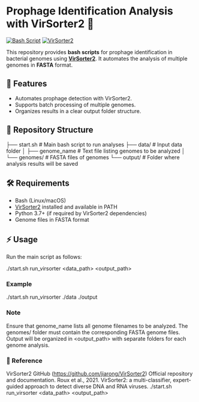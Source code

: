 # Prophage Identification Analysis with VirSorter2 🦠

[![Bash Script](https://img.shields.io/badge/bash-script-blue?logo=gnu-bash)](https://www.gnu.org/software/bash/)
[![VirSorter2](https://img.shields.io/badge/VirSorter2-ready-success)](https://github.com/jiarong/VirSorter2)

This repository provides **bash scripts** for prophage identification in bacterial genomes using **[VirSorter2](https://github.com/jiarong/VirSorter2)**. It automates the analysis of multiple genomes in **FASTA** format.

## 🚀 Features

- Automates prophage detection with VirSorter2.
- Supports batch processing of multiple genomes.
- Organizes results in a clear output folder structure.

## 📂 Repository Structure

├── start.sh # Main bash script to run analyses
├── data/ # Input data folder
│ ├── genome_name # Text file listing genomes to be analyzed
│ └── genomes/ # FASTA files of genomes
└── output/ # Folder where analysis results will be saved


## 🛠 Requirements

- Bash (Linux/macOS)
- [VirSorter2](https://github.com/jiarong/VirSorter2) installed and available in PATH
- Python 3.7+ (if required by VirSorter2 dependencies)
- Genome files in FASTA format


## ⚡ Usage
Run the main script as follows:

./start.sh run_virsorter <data_path> <output_path>

### Example 
./start.sh run_virsorter ./data ./output

### Note
Ensure that genome_name lists all genome filenames to be analyzed.
The genomes/ folder must contain the corresponding FASTA genome files.
Output will be organized in <output_path> with separate folders for each genome analysis.

### 🔗 Reference 
VirSorter2 GitHub (https://github.com/jiarong/VirSorter2) Official repository and documentation.
Roux et al., 2021. VirSorter2: a multi-classifier, expert-guided approach to detect diverse DNA and RNA viruses.
./start.sh run_virsorter <data_path> <output_path>

